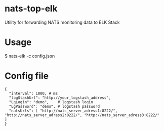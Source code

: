 # nats-top-elk
Utility for forwarding NATS monitoring data to ELK Stack

# Usage
$ nats-elk -c config.json

# Config file
```
{
  "interval": 1000, # ms
  "logStashUrl": "http://your_logstash_address",
  "LgLogin": "demo",    # logstash login
  "LgPassword": "demo", # logstash password
  "natsUrls": [ "http://nats_server_adress1:8222/", "http://nats_server_adress2:8222/", "http://nats_server_adress3:8222/" ]
}
```
